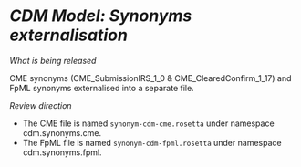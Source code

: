 # *CDM Model: Synonyms externalisation*

_What is being released_

CME synonyms (CME_SubmissionIRS_1_0 & CME_ClearedConfirm_1_17) and FpML synonyms externalised into a separate file.

_Review direction_

- The CME file is named `synonym-cdm-cme.rosetta` under namespace cdm.synonyms.cme. 
- The FpML file is named `synonym-cdm-fpml.rosetta` under namespace cdm.synonyms.fpml.
